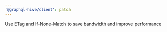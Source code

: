 ```yaml
---
'@graphql-hive/client': patch
---
```


Use ETag and If-None-Match to save bandwidth and improve performance

